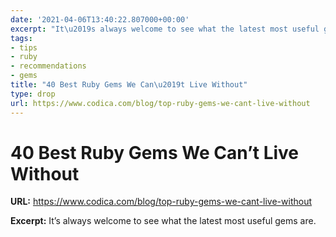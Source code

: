```yaml
---
date: '2021-04-06T13:40:22.807000+00:00'
excerpt: "It\u2019s always welcome to see what the latest most useful gems are."
tags:
- tips
- ruby
- recommendations
- gems
title: "40 Best Ruby Gems We Can\u2019t Live Without"
type: drop
url: https://www.codica.com/blog/top-ruby-gems-we-cant-live-without
---
```


# 40 Best Ruby Gems We Can’t Live Without

**URL:** https://www.codica.com/blog/top-ruby-gems-we-cant-live-without

**Excerpt:** It’s always welcome to see what the latest most useful gems are.
